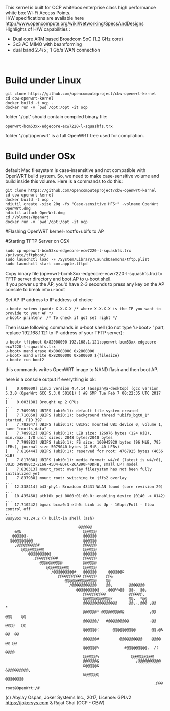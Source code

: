 This kernel is built for OCP whitebox enterprise class high performance white box Wi-Fi Access Points.<br />
H/W specifications are available here http://www.opencompute.org/wiki/Networking/SpecsAndDesigns <br />
Highlights of H/W capabilities : <br />
- Dual core ARM based Broadcom SoC (1.2 GHz core) <br />
- 3x3 AC MIMO with beamforming <br />
- dual band 2.4/5 ; 1 Gb/s WAN connection <br />
<br />


# Build under Linux
```
git clone https://github.com/opencomputeproject/cbw-openwrt-kernel
cd cbw-openwrt-kernel
docker build -t ocp .
docker run -v `pwd`/opt:/opt -it ocp
```

folder './opt' should contain compiled binary file:
```
openwrt-bcm53xx-edgecore-ecw7220-l-squashfs.trx
```

folder './opt/openwrt' is a full OpenWRT tree used for compilation.

# Build under OSx

default Mac filesystem is case-insensitive and not compatible with OpenWRT build system.
So, we need to make case-sensitive volume and build inside this volume. Here is a commands
to do this:

```
git clone https://github.com/opencomputeproject/cbw-openwrt-kernel
cd cbw-openwrt-kernel
docker build -t ocp .
hdiutil create -size 20g -fs "Case-sensitive HFS+" -volname OpenWrt OpenWrt.dmg
hdiutil attach OpenWrt.dmg
cd /Volumes/OpenWrt
docker run -v `pwd`/opt:/opt -it ocp
```

#Flashing OpenWRT kernel+rootfs+ubifs to AP

#Starting TFTP Server on OSX

```
sudo cp openwrt-bcm53xx-edgecore-ecw7220-l-squashfs.trx /private/tftpboot/
sudo launchctl load -F /System/Library/LaunchDaemons/tftp.plist
sudo launchctl start com.apple.tftpd
```

Copy binary file (openwrt-bcm53xx-edgecore-ecw7220-l-squashfs.trx) to TFTP server directory and boot AP to u-boot shell.<br />
If you power up the AP, you'd have 2-3 seconds to press any key on the AP console to break into u-boot

Set AP IP address to IP address of choice
```
u-boot> setenv ipaddr X.X.X.X /* where X.X.X.X is the IP you want to provide to your AP */
u-boot> printenv  /* To check if got set right */
```
Then issue following commands in u-boot shell (do not type 'u-boot> ' part, replace 192.168.1.121 to IP-address of your TFTP server):

```
u-boot> tftpboot 0x82000000 192.168.1.121:openwrt-bcm53xx-edgecore-ecw7220-l-squashfs.trx
u-boot> nand erase 0x00680000 0x2800000
u-boot> nand write 0x82000000 0x680000 ${filesize}
u-boot> run boot2
```

this commands writes OpenWRT image to NAND flash and then boot AP.

here is a console output if everything is ok:
```
[    0.000000] Linux version 4.4.14 (aospan@a-desktop) (gcc version 5.3.0 (OpenWrt GCC 5.3.0 50101) ) #8 SMP Tue Feb 7 00:22:35 UTC 2017
...
[    0.003188] Brought up 2 CPUs
...
[    7.709905] UBIFS (ubi0:1): default file-system created
[    7.716050] UBIFS (ubi0:1): background thread "ubifs_bgt0_1" started, PID 397
[    7.782047] UBIFS (ubi0:1): UBIFS: mounted UBI device 0, volume 1, name "rootfs_data"
[    7.789912] UBIFS (ubi0:1): LEB size: 126976 bytes (124 KiB), min./max. I/O unit sizes: 2048 bytes/2048 bytes
[    7.799883] UBIFS (ubi0:1): FS size: 100945920 bytes (96 MiB, 795 LEBs), journal size 5079040 bytes (4 MiB, 40 LEBs)
[    7.810444] UBIFS (ubi0:1): reserved for root: 4767925 bytes (4656 KiB)
[    7.817080] UBIFS (ubi0:1): media format: w4/r0 (latest is w4/r0), UUID 349888C2-2168-45D4-BDFC-26AB90F4DDFB, small LPT model
[    7.830313] mount_root: overlay filesystem has not been fully initialized yet
[    7.837938] mount_root: switching to jffs2 overlay
...
[   12.338414] b43-phy1: Broadcom 43431 WLAN found (core revision 29)
...
[   10.435460] ath10k_pci 0000:01:00.0: enabling device (0140 -> 0142)
...
[   17.710242] bgmac bcma0:3 eth0: Link is Up - 1Gbps/Full - flow control off
...
BusyBox v1.24.2 () built-in shell (ash)

                                @@@@@@                                       
    &@&                           @@@@@@                                       
   @@@@@@.                        @@@@@@                                       
  @@@@@@@@@@                      @@@@@@                                       
    ,@@@@@@@@@#                   @@@@@@                                       
       @@@@@@@@@@                 @@@@@@                                       
          @@@@@@@@@@              @@@@@@                                       
            ,@@@@@@@@@#           @@@@@@                                       
               @@@@@@@@@@         @@@@@@                                       
                  @@@@@@@@@@      @@@@@@                                       
                    /@@@@@@@@@#   @@@@@@     @@@@@@&                           
                       @@@@@@@@@@ @@@@@@    @@&                                
                          @@@@@@@@@@@@@@    @@                                 
                            /@@@@@@@@@@@    @@,       @@@@@@@                  
                               @@@@@@@@@@   ,@@@%%@@  @@.  @@,                 
                                  @@@@@@@@@@          @@@@@@,                  
                                  @@@@@@@@@@@@/       @@.  *@@                 
                                  @@@@@@@@@@@@@@@     @@,.,@@@ ,@@    *        
                                  @@@@@@* @@@@@@@@@&           .@@   @@@    @@ 
                                  @@@@@@/   #@@@@@@@@@.        .@@  @@@@   @@  
                                  @@@@@@(      @@@@@@@@@@       @@,@& @@  @@   
                                  @@@@@@#         @@@@@@@@@@    @@@@  @@ @@    
                                  @@@@@@%           #@@@@@@@@@,  /(   @@@@     
                                  @@@@@@%              @@@@@@@@@@              
                                  @@@@@@&                .@@@@@@@@@@           
                                  &@@@@@&                   &@@@@@@@@@,        
                                  &@@@@@@                      @@@@@@@@        
                                                                 .@@@          
root@OpenWrt:/#
```

(c) Abylay Ospan, Joker Systems Inc., 2017, License: GPLv2
https://jokersys.com
&
Rajat Ghai (OCP - CBW)
